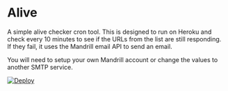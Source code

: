 Alive
=====

A simple alive checker cron tool. This is designed to run on Heroku and check every 10 minutes to see if the URLs from the list are still responding. If they fail, it uses the Mandrill email API to send an email.

You will need to setup your own Mandrill account or change the values to another SMTP service.

[![Deploy](https://www.herokucdn.com/deploy/button.png)](https://heroku.com/deploy)